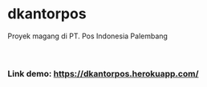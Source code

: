 # dkantorpos
Proyek magang di PT. Pos Indonesia Palembang
<br>
<br>
<br>
<h3>Link demo: <a href="https://dkantorpos.herokuapp.com/">https://dkantorpos.herokuapp.com/</a></h3>
